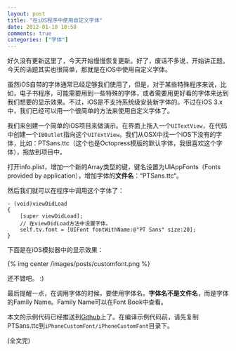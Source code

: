```yaml
---
layout: post
title: "在iOS程序中使用自定义字体"
date: 2012-01-10 10:58
comments: true
categories: ["字体"]
---
```


好久没有更新这里了，今天开始慢慢恢复更新。好了，废话不多说，开始讲正题。今天的话题其实也很简单，那就是在iOS中使用自定义字体。

虽然iOS自带的字体通常已经足够我们使用了，但是，对于某些特殊程序来说，比如，电子书程序，可能需要用到一些特殊的字体，或者需要用更好看的字体来达到我们想要的显示效果。不过，iOS是不支持系统级安装新字体的。不过在iOS 3.x中，我们已经可以用一个很简单的方法来使用自定义字体了。

我们来创建一个简单的iOS项目来做演示。在界面上拖入一个`UITextView`，在代码中创建一个`IBOutlet`指向这个`UITextView`。我们从OSX中找一个iOS下没有的字体，比如：PTSans.ttc（这个也是Octopress模版的默认字体，我很喜欢这个字体），拖放到项目中。

打开info.plist，增加一个新的Array类型的键，键名设置为UIAppFonts（Fonts provided by application），增加字体的**文件名**：“PTSans.ttc“。

然后我们就可以在程序中调用这个字体了：
<!-- more -->
``` objc
- (void)viewDidLoad
{
    [super viewDidLoad];
    // 在viewDidLoad方法中设置字体。
    self.tv.font = [UIFont fontWithName:@"PT Sans" size:20];
}
```

下面是在iOS模拟器中的显示效果：

{% img center /images/posts/customfont.png %}

还不错吧。 :)

最后提醒一点，在调用字体的时候，要使用字体名。**字体名不是文件名**，而是字体的Family Name。Family Name可以在Font Book中查看。

本文的示例代码已经推送到[Github](https://github.com/venj/Cocoa-blog-code/tree/master/iPhoneCustomFont)上了。在编译示例代码前，请先复制PTSans.ttc到`iPhoneCustomFont/iPhoneCustomFont`目录下。

(全文完)
